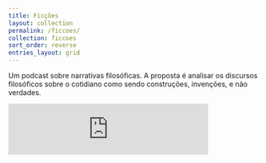 ```yaml
---
title: Ficções
layout: collection
permalink: /ficcoes/
collection: ficcoes
sort_order: reverse
entries_layout: grid
---
```


Um podcast sobre narrativas filosóficas. A proposta é analisar os discursos filosóficos sobre o cotidiano como sendo construções, invenções, e não verdades.

<iframe src="https://anchor.fm/podcastficcoes/embed" height="102px" width="400px" frameborder="0" scrolling="no"></iframe>
